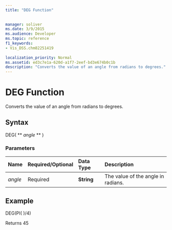 ```yaml
---
title: "DEG Function"
 
 
manager: soliver
ms.date: 3/9/2015
ms.audience: Developer
ms.topic: reference
f1_keywords:
- Vis_DSS.chm82251419
 
localization_priority: Normal
ms.assetid: ed3c7e1a-620d-a1f7-2eef-bd3e674b0c1b
description: "Converts the value of an angle from radians to degrees."
---
```


# DEG Function

Converts the value of an angle from radians to degrees.
  
## Syntax

DEG( ** *angle* ** ) 
  
### Parameters

|**Name**|**Required/Optional**|**Data Type**|**Description**|
|:-----|:-----|:-----|:-----|
| _angle_ <br/> |Required  <br/> |**String** <br/> |The value of the angle in radians.  <br/> |
   
## Example

DEG(PI( )/4) 
  
Returns 45 
  

